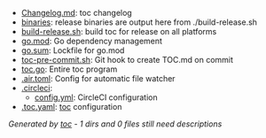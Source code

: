 - [Changelog.md](Changelog.md): toc changelog
- [binaries](binaries):
  release binaries are output here from ./build-release.sh
- [build-release.sh](build-release.sh): build toc for release on all platforms
- [go.mod](go.mod): Go dependency management
- [go.sum](go.sum): Lockfile for go.mod
- [toc-pre-commit.sh](toc-pre-commit.sh): Git hook to create TOC.md on commit
- [toc.go](toc.go): Entire toc program
- [.air.toml](.air.toml): Config for automatic file watcher
- [.circleci](.circleci): 
  - [config.yml](.circleci/config.yml): CircleCI configuration
- [.toc.yaml](.toc.yaml): [toc](https://github.com/darklang/toc) configuration


*Generated by [toc](https://github.com/darklang/toc)* - *1 dirs and 0 files still need descriptions*

